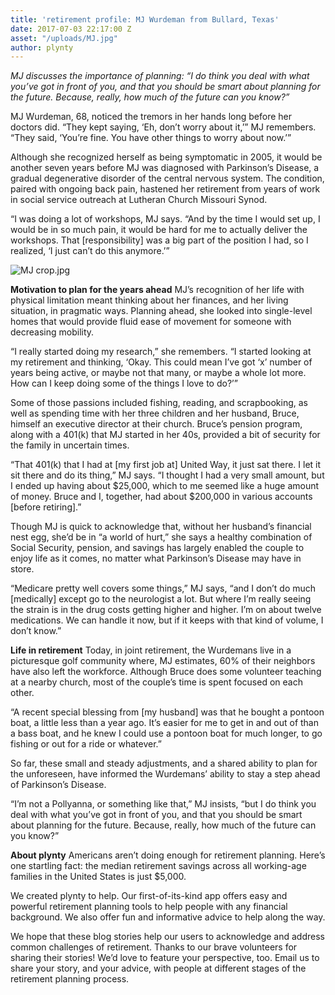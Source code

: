 ```yaml
---
title: 'retirement profile: MJ Wurdeman from Bullard, Texas'
date: 2017-07-03 22:17:00 Z
asset: "/uploads/MJ.jpg"
author: plynty
---
```


*MJ discusses the importance of planning: “I do think you deal with what you’ve got in front of you, and that you should be smart about planning for the future. Because, really, how much of the future can you know?”*

MJ Wurdeman, 68, noticed the tremors in her hands long before her doctors did. “They kept saying, ‘Eh, don’t worry about it,’” MJ remembers. “They said, ‘You’re fine. You have other things to worry about now.’” 

Although she recognized herself as being symptomatic in 2005, it would be another seven years before MJ was diagnosed with Parkinson’s Disease, a gradual degenerative disorder of the central nervous system. The condition, paired with ongoing back pain, hastened her retirement from years of work in social service outreach at Lutheran Church Missouri Synod.

“I was doing a lot of workshops, MJ says. “And by the time I would set up, I would be in so much pain, it would be hard for me to actually deliver the workshops. That [responsibility] was a big part of the position I had, so I realized, ‘I just can’t do this anymore.’”

![MJ crop.jpg](/uploads/MJ%20crop.jpg)

**Motivation to plan for the years ahead**
MJ’s recognition of her life with physical limitation meant thinking about her finances, and her living situation, in pragmatic ways. Planning ahead, she looked into single-level homes that would provide fluid ease of movement for someone with decreasing mobility.

“I really started doing my research,” she remembers. “I started looking at my retirement and thinking, ‘Okay. This could mean I’ve got ‘x’ number of years being active, or maybe not that many, or maybe a whole lot more. How can I keep doing some of the things I love to do?’”

Some of those passions included fishing, reading, and scrapbooking, as well as spending time with her three children and her husband, Bruce, himself an executive director at their church. Bruce’s pension program, along with a 401(k) that MJ started in her 40s, provided a bit of security for the family in uncertain times.

“That 401(k) that I had at [my first job at] United Way, it just sat there. I let it sit there and do its thing,” MJ says. “I thought I had a very small amount, but I ended up having about $25,000, which to me seemed like a huge amount of money. Bruce and I, together, had about $200,000 in various accounts [before retiring].”

Though MJ is quick to acknowledge that, without her husband’s financial nest egg, she’d be in “a world of hurt,” she says a healthy combination of Social Security, pension, and savings has largely enabled the couple to enjoy life as it comes, no matter what Parkinson’s Disease may have in store.

“Medicare pretty well covers some things,” MJ says, “and I don’t do much [medically] except go to the neurologist a lot. But where I’m really seeing the strain is in the drug costs getting higher and higher. I’m on about twelve medications. We can handle it now, but if it keeps with that kind of volume, I don’t know.”

**Life in retirement**
Today, in joint retirement, the Wurdemans live in a picturesque golf community where, MJ estimates, 60% of their neighbors have also left the workforce. Although Bruce does some volunteer teaching at a nearby church, most of the couple’s time is spent focused on each other. 

“A recent special blessing from [my husband] was that he bought a pontoon boat, a little less than a year ago. It’s easier for me to get in and out of than a bass boat, and he knew I could use a pontoon boat for much longer, to go fishing or out for a ride or whatever.”

So far, these small and steady adjustments, and a shared ability to plan for the unforeseen, have informed the Wurdemans’ ability to stay a step ahead of Parkinson’s Disease.

“I’m not a Pollyanna, or something like that,” MJ insists, “but I do think you deal with what you’ve got in front of you, and that you should be smart about planning for the future. Because, really, how much of the future can you know?”

**About plynty**
Americans aren’t doing enough for retirement planning. Here’s one startling fact: the median retirement savings across all working-age families in the United States is just $5,000.

We created plynty to help. Our first-of-its-kind app offers easy and powerful retirement planning tools to help people with any financial background. We also offer fun and informative advice to help along the way.

We hope that these blog stories help our users to acknowledge and address common challenges of retirement. Thanks to our brave volunteers for sharing their stories! We’d love to feature your perspective, too. Email us to share your story, and your advice, with people at different stages of the retirement planning process.